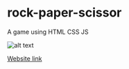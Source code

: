 # rock-paper-scissor
A  game using HTML CSS JS


![alt text](https://i.ibb.co/zNJZJs3/Screenshot-100.png) 

[Website link](https://hsahu615.github.io/rock-paper-scissor/)
